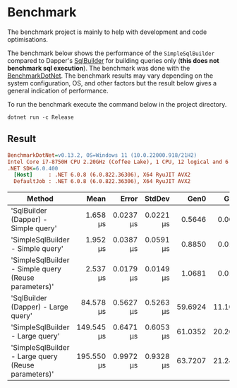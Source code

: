 # Benchmark

The benchmark project is mainly to help with development and code optimisations.

The benchmark below shows the performance of the `SimpleSqlBuilder` compared to Dapper's [SqlBuilder](https://github.com/DapperLib/Dapper/tree/main/Dapper.SqlBuilder) for building queries only (**this does not benchmark sql execution**).
The benchmark was done with the [BenchmarkDotNet](https://github.com/dotnet/BenchmarkDotNet). The benchmark results may vary depending on the system configuration, OS, and other factors but the result below gives a general indication of performance.

To run the benchmark execute the command below in the project directory.

```cli
dotnet run -c Release
```

## Result

```ini
BenchmarkDotNet=v0.13.2, OS=Windows 11 (10.0.22000.918/21H2)
Intel Core i7-8750H CPU 2.20GHz (Coffee Lake), 1 CPU, 12 logical and 6 physical cores
.NET SDK=6.0.400
  [Host]     : .NET 6.0.8 (6.0.822.36306), X64 RyuJIT AVX2
  DefaultJob : .NET 6.0.8 (6.0.822.36306), X64 RyuJIT AVX2
```

| Method                                               |       Mean |     Error |    StdDev |    Gen0 |    Gen1 | Allocated |
| ---------------------------------------------------- | ---------: | --------: | --------: | ------: | ------: | --------: |
| 'SqlBuilder (Dapper) - Simple query'                 |   1.658 μs | 0.0237 μs | 0.0221 μs |  0.5646 |  0.0038 |    2.6 KB |
| 'SimpleSqlBuilder - Simple query'                    |   1.952 μs | 0.0387 μs | 0.0591 μs |  0.8850 |  0.0114 |   4.08 KB |
| 'SimpleSqlBuilder - Simple query (Reuse parameters)' |   2.537 μs | 0.0179 μs | 0.0149 μs |  1.0681 |  0.0153 |   4.92 KB |
| 'SqlBuilder (Dapper) - Large query'                  |  84.578 μs | 0.5627 μs | 0.5263 μs | 59.6924 | 11.1084 | 274.55 KB |
| 'SimpleSqlBuilder - Large query'                     | 149.545 μs | 0.6471 μs | 0.6053 μs | 61.0352 | 20.2637 | 281.65 KB |
| 'SimpleSqlBuilder - Large query (Reuse parameters)'  | 195.550 μs | 0.9972 μs | 0.9328 μs | 63.7207 | 21.2402 | 293.99 KB |
